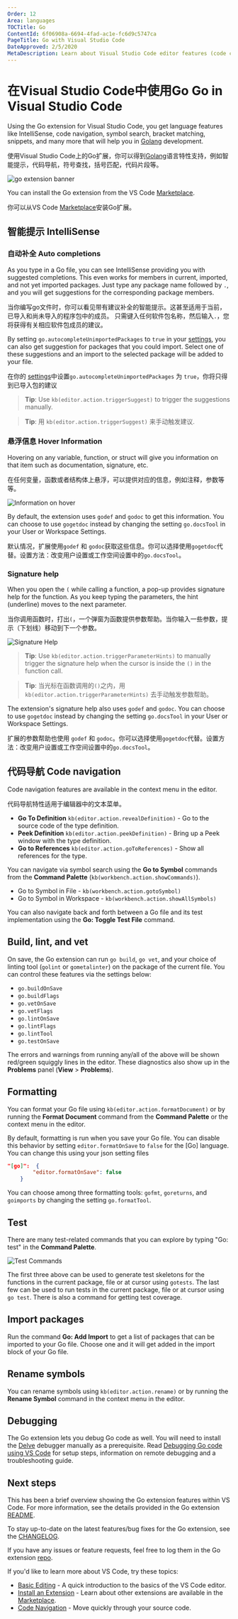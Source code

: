 ```yaml
---
Order: 12
Area: languages
TOCTitle: Go
ContentId: 6f06908a-6694-4fad-ac1e-fc6d9c5747ca
PageTitle: Go with Visual Studio Code
DateApproved: 2/5/2020
MetaDescription: Learn about Visual Studio Code editor features (code completion, debugging, snippets, linting) for Go.
---
```

# 在Visual Studio Code中使用Go   Go in Visual Studio Code

Using the Go extension for Visual Studio Code, you get language features like IntelliSense, code navigation, symbol search, bracket matching, snippets, and many more that will help you in [Golang](https://golang.org/) development.  

使用Visual Studio Code上的Go扩展，你可以得到[Golang](https://golang.org/)语言特性支持，例如智能提示，代码导航，符号查找，括号匹配，代码片段等。

![go extension banner](images/go/go-extension.png)

You can install the Go extension from the VS Code [Marketplace](https://marketplace.visualstudio.com/items?itemName=ms-vscode.Go).  

你可以从VS Code [Marketplace](https://marketplace.visualstudio.com/items?itemName=ms-vscode.Go)安装Go扩展。

## 智能提示   IntelliSense 

### 自动补全  Auto completions 

As you type in a Go file, you can see IntelliSense providing you with suggested completions. This even works for members in current, imported, and not yet imported packages. Just type any package name followed by `.`, and you will get suggestions for the corresponding package members.  

当你编写go文件时，你可以看见带有建议补全的智能提示。这甚至适用于当前，已导入和尚未导入的程序包中的成员。 只需键入任何软件包名称，然后输入`.`，您将获得有关相应软件包成员的建议。

By setting `go.autocompleteUnimportedPackages` to `true` in your [settings](/docs/getstarted/settings.md), you can also get suggestion for packages that you could import. Select one of these suggestions and an import to the selected package will be added to your file.  

在你的 [settings](/docs/getstarted/settings.md)中设置`go.autocompleteUnimportedPackages` 为 `true`，你将只得到已导入包的建议

>**Tip**: Use `kb(editor.action.triggerSuggest)` to trigger the suggestions manually.  

>**Tip**: 用 `kb(editor.action.triggerSuggest)` 来手动触发建议.  


### 悬浮信息  Hover Information

Hovering on any variable, function, or struct will give you information on that item such as documentation, signature, etc.  

在任何变量，函数或者结构体上悬浮，可以提供对应的信息，例如注释，参数等等。

![Information on hover](images/go/hover.png)

By default, the extension uses `godef` and `godoc` to get this information. You can choose to use `gogetdoc` instead by changing the setting `go.docsTool` in your User or Workspace Settings.  

默认情况，扩展使用`godef` 和 `godoc`获取这些信息。你可以选择使用`gogetdoc`代替。设置方法：改变用户设置或工作空间设置中的`go.docsTool`。

### Signature help

When you open the `(` while calling a function, a pop-up provides signature help for the function. As you keep typing the parameters, the hint (underline) moves to the next parameter.  

当你调用函数时，打出`(`，一个弹窗为函数提供参数帮助。当你输入一些参数，提示（下划线）移动到下一个参数。

![Signature Help](images/go/signaturehelp.png)

>**Tip**: Use `kb(editor.action.triggerParameterHints)` to manually trigger the signature help when the cursor is inside the `()` in the function call.  

>**Tip**: 当光标在函数调用的`()`之内，用 `kb(editor.action.triggerParameterHints)` 去手动触发参数帮助。

The extension's signature help also uses `godef` and `godoc`. You can choose to use `gogetdoc` instead by changing the setting `go.docsTool` in your User or Workspace Settings.    

扩展的参数帮助也使用 `godef` 和 `godoc`。你可以选择使用`gogetdoc`代替。设置方法：改变用户设置或工作空间设置中的`go.docsTool`。

## 代码导航  Code navigation

Code navigation features are available in the context menu in the editor.  

代码导航特性适用于编辑器中的文本菜单。

- **Go To Definition** `kb(editor.action.revealDefinition)` - Go to the source code of the type definition.
- **Peek Definition** `kb(editor.action.peekDefinition)` - Bring up a Peek window with the type definition.
- **Go to References** `kb(editor.action.goToReferences)` - Show all references for the type.


You can navigate via symbol search using the **Go to Symbol** commands from the **Command Palette** (`kb(workbench.action.showCommands)`).

- Go to Symbol in File - `kb(workbench.action.gotoSymbol)`
- Go to Symbol in Workspace - `kb(workbench.action.showAllSymbols)`

You can also navigate back and forth between a Go file and its test implementation using the **Go: Toggle Test File** command.

## Build, lint, and vet

On save, the Go extension can run `go build`, `go vet`, and your choice of linting tool (`golint` or `gometalinter`) on the package of the current file. You can control these features via the settings below:

- `go.buildOnSave`
- `go.buildFlags`
- `go.vetOnSave`
- `go.vetFlags`
- `go.lintOnSave`
- `go.lintFlags`
- `go.lintTool`
- `go.testOnSave`

The errors and warnings from running any/all of the above will be shown red/green squiggly lines in the editor. These diagnostics also show up in the **Problems** panel  (**View** > **Problems**).

## Formatting

You can format your Go file using `kb(editor.action.formatDocument)` or by running the **Format Document** command from the **Command Palette** or the context menu in the editor.

By default, formatting is run when you save your Go file. You can disable this behavior by setting `editor.formatOnSave` to `false` for the [Go] language. You can change this using your json setting files

```json
"[go]":  {
        "editor.formatOnSave": false
    }
```

You can choose among three formatting tools: `gofmt`, `goreturns`, and `goimports` by changing the setting `go.formatTool`.

## Test

There are many test-related commands that you can explore by typing "Go: test" in the **Command Palette**.

![Test Commands](images/go/testcommands.png)

The first three above can be used to generate test skeletons for the functions in the current package, file or at cursor using `gotests`. The last few can be used to run tests in the current package, file or at cursor using `go test`. There is also a command for getting test coverage.

## Import packages

Run the command **Go: Add Import** to get a list of packages that can be imported to your Go file. Choose one and it will get added in the import block of your Go file.

## Rename symbols

You can rename symbols using `kb(editor.action.rename)` or by running the **Rename Symbol** command in the context menu in the editor.

## Debugging

The Go extension lets you debug Go code as well. You will need to install the [Delve](https://github.com/derekparker/delve) debugger manually as a prerequisite. Read [Debugging Go code using VS Code](https://github.com/Microsoft/vscode-go/wiki/Debugging-Go-code-using-VS-Code) for setup steps, information on remote debugging and a troubleshooting guide.

## Next steps

This has been a brief overview showing the Go extension features within VS Code. For more information, see the details provided in the Go extension [README](https://marketplace.visualstudio.com/items?itemName=ms-vscode.Go).

To stay up-to-date on the latest features/bug fixes for the Go extension, see the [CHANGELOG](https://github.com/Microsoft/vscode-go/blob/master/CHANGELOG.md).

If you have any issues or feature requests, feel free to log them in the Go extension [repo](https://github.com/Microsoft/vscode-go/issues).

If you'd like to learn more about VS Code, try these topics:

* [Basic Editing](/docs/editor/codebasics.md) - A quick introduction to the basics of the VS Code editor.
* [Install an Extension](/docs/editor/extension-gallery.md) - Learn about other extensions are available in the [Marketplace](https://marketplace.visualstudio.com/vscode).
* [Code Navigation](/docs/editor/editingevolved.md) - Move quickly through your source code.
